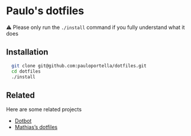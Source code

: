 # Paulo's dotfiles

⚠️ Please only run the `./install` command if you fully understand what it does

## Installation

```bash
  git clone git@github.com:pauloportella/dotfiles.git
  cd dotfiles
  ./install
```

## Related

Here are some related projects

- [Dotbot](https://github.com/anishathalye/dotbot)
- [Mathias’s dotfiles](https://github.com/mathiasbynens/dotfiles/)
